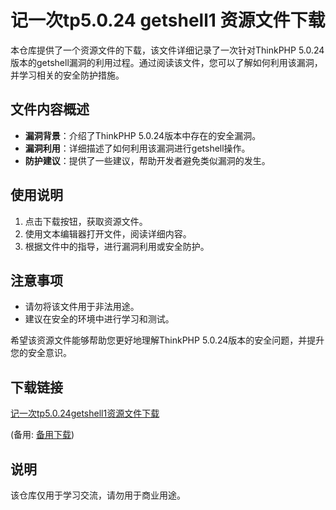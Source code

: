 # 记一次tp5.0.24 getshell1 资源文件下载

本仓库提供了一个资源文件的下载，该文件详细记录了一次针对ThinkPHP 5.0.24版本的getshell漏洞的利用过程。通过阅读该文件，您可以了解如何利用该漏洞，并学习相关的安全防护措施。

## 文件内容概述

- **漏洞背景**：介绍了ThinkPHP 5.0.24版本中存在的安全漏洞。
- **漏洞利用**：详细描述了如何利用该漏洞进行getshell操作。
- **防护建议**：提供了一些建议，帮助开发者避免类似漏洞的发生。

## 使用说明

1. 点击下载按钮，获取资源文件。
2. 使用文本编辑器打开文件，阅读详细内容。
3. 根据文件中的指导，进行漏洞利用或安全防护。

## 注意事项

- 请勿将该文件用于非法用途。
- 建议在安全的环境中进行学习和测试。

希望该资源文件能够帮助您更好地理解ThinkPHP 5.0.24版本的安全问题，并提升您的安全意识。

## 下载链接
[记一次tp5.0.24getshell1资源文件下载](https://pan.quark.cn/s/d293fe454125) 

(备用: [备用下载](https://pan.baidu.com/s/15zJvqUD3QmNX4hcjGNT_SA?pwd=1234))

## 说明

该仓库仅用于学习交流，请勿用于商业用途。
